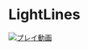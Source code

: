 # LightLines
[![プレイ動画](https://user-images.githubusercontent.com/95426804/183864242-fc68a82b-0665-4da9-8b91-6411e9c97b8e.PNG)](https://youtu.be/o5nOth9H5GI)
